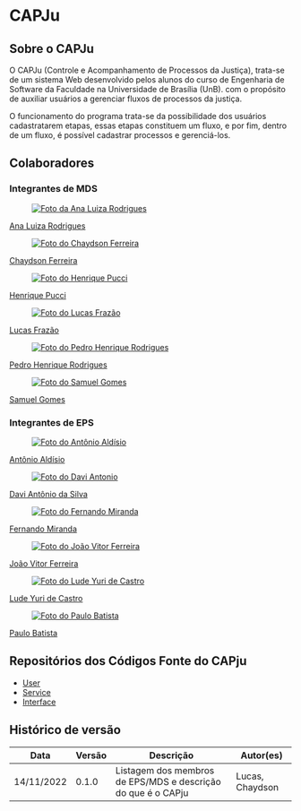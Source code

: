 # **CAPJu**

## Sobre o CAPJu

O CAPJu (Controle e Acompanhamento de Processos da Justiça), trata-se de um sistema Web desenvolvido pelos alunos do curso de Engenharia de Software da Faculdade na Universidade de Brasília (UnB). com o propósito de auxiliar usuários a gerenciar fluxos de processos da justiça.

O funcionamento do programa trata-se da possibilidade dos usuários cadastratarem etapas, essas etapas constituem um fluxo, e por fim, dentro de um fluxo, é possível cadastrar processos e gerenciá-los.

## Colaboradores

### Integrantes de MDS

<div  class="containerComponentesHome">
  <a class="itemContainerComponentesHome" href="https://github.com/analuizargds" target="_blank">
    <figure class="foto">
      <img  src="https://github.com/analuizargds.png" alt="Foto da Ana Luiza Rodrigues">
    </figure>
    <label>Ana Luiza Rodrigues</label>
  </a>

  <a class="itemContainerComponentesHome" href="https://github.com/chaydson" target="_blank">
    <figure class="foto">
      <img  src="https://github.com/chaydson.png" alt="Foto do Chaydson Ferreira">
    </figure>
    <label>Chaydson Ferreira</label>
  </a>

  <a class="itemContainerComponentesHome" href="https://github.com/HenriPucci" target="_blank">
    <figure class="foto">
      <img  src="https://github.com/HenriPucci.png" alt="Foto do Henrique Pucci">
    </figure>
    <label>Henrique Pucci</label>
  </a>

  <a class="itemContainerComponentesHome" href="https://github.com/LucasLopesFrazao" target="_blank">
    <figure class="foto">
      <img  src="https://github.com/LucasLopesFrazao.png" alt="Foto do Lucas Frazão">
    </figure>
    <label>Lucas Frazão</label>
  </a>

  <a class="itemContainerComponentesHome" href="https://github.com/PedroHenrique2077" target="_blank">
    <figure class="foto">
      <img  src="https://github.com/PedroHenrique2077.png" alt="Foto do Pedro Henrique Rodrigues">
    </figure>
    <label>Pedro Henrique Rodrigues</label>
  </a>

  <a class="itemContainerComponentesHome" href="https://github.com/SamuelGSouza" target="_blank">
    <figure class="foto">
      <img  src="https://github.com/SamuelGSouza.png" alt="Foto do Samuel Gomes">
    </figure>
    <label>Samuel Gomes</label>
  </a>
</div>

### Integrantes de EPS

<div class="containerComponentesHome" >
  <a class="itemContainerComponentesHome" href="https://github.com/antonioaldisio" target="_blank">
    <figure class="foto">
      <img  src="https://github.com/antonioaldisio.png" alt="Foto do Antônio Aldísio">
    </figure>
    <label>Antônio Aldísio</label>
  </a>

  <a class="itemContainerComponentesHome" href="https://github.com/DaviAntonio" target="_blank">
    <figure class="foto">
      <img  src="https://github.com/DaviAntonio.png" alt="Foto do Davi Antonio">
    </figure>
    <label>Davi Antônio da Silva</label>
  </a>

  <a class="itemContainerComponentesHome" href="https://github.com/ilus1" target="_blank">
    <figure class="foto">
      <img  src="https://github.com/ilus1.png" alt="Foto do Fernando Miranda">
    </figure>
    <label>Fernando Miranda</label>
  </a>

  <a class="itemContainerComponentesHome" href="https://github.com/vitorAlves7" target="_blank">
    <figure class="foto">
      <img  src="https://github.com/vitorAlves7.png" alt="Foto do João Vitor Ferreira">
    </figure>
    <label>João Vitor Ferreira</label>
  </a>

  <a class="itemContainerComponentesHome" href="https://github.com/luderibeiro" target="_blank">
    <figure class="foto">
      <img  src="https://github.com/luderibeiro.png" alt="Foto do Lude Yuri de Castro">
    </figure>
    <label>Lude Yuri de Castro</label>
  </a>

  <a class="itemContainerComponentesHome" href="https://github.com/higton" target="_blank">
    <figure class="foto">
      <img  src="https://github.com/higton.png" alt="Foto do Paulo Batista">
    </figure>
    <label>Paulo Batista</label>
  </a>
</div>

## Repositórios dos Códigos Fonte do CAPju

- [User](https://github.com/fga-eps-mds/2022-2-CAPJu-User)
- [Service](https://github.com/fga-eps-mds/2022-2-CAPJu-Service)
- [Interface](https://github.com/fga-eps-mds/2022-2-CAPJu-Interface)

## Histórico de versão

| Data       | Versão | Descrição                                                    | Autor(es)        |
| ---------- | ------ | ------------------------------------------------------------ | ---------        |
| 14/11/2022 | 0.1.0  | Listagem dos membros de EPS/MDS e descrição do que é o CAPju | Lucas, Chaydson  |
